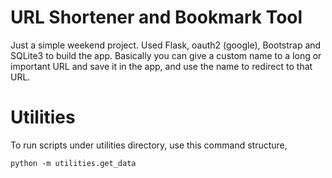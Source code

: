 URL Shortener and Bookmark Tool
===============================

Just a simple weekend project. Used Flask, oauth2 (google), Bootstrap and SQLite3 to build the app. Basically you can give a custom name to a long or important URL and save it in the app, and use the name to redirect to that URL.

Utilities
=========
To run scripts under utilities directory, use this command structure,

`python -m utilities.get_data`
